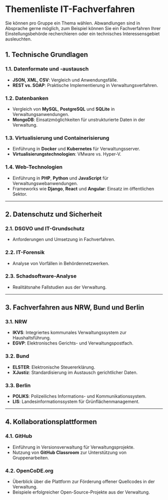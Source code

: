 # Themenliste IT-Fachverfahren
Sie können pro Gruppe ein Thema wählen. Abwandlungen sind in Absprache gerne möglich, zum Beispiel können Sie ein Fachverfahren Ihrer Einstellungsbehörde recherchieren oder ein technisches Interessensgebiet ausleuchten.

## 1. Technische Grundlagen

### 1.1. Datenformate und -austausch
- **JSON, XML, CSV**: Vergleich und Anwendungsfälle.
- **REST vs. SOAP**: Praktische Implementierung in Verwaltungsverfahren.

### 1.2. Datenbanken
- Vergleich von **MySQL**, **PostgreSQL** und **SQLite** in Verwaltungsanwendungen.
- **MongoDB**: Einsatzmöglichkeiten für unstrukturierte Daten in der Verwaltung.

### 1.3. Virtualisierung und Containerisierung
- Einführung in **Docker** und **Kubernetes** für Verwaltungsserver.
- **Virtualisierungstechnologien**: VMware vs. Hyper-V.

### 1.4. Web-Technologien
- Einführung in **PHP**, **Python** und **JavaScript** für Verwaltungswebanwendungen.
- Frameworks wie **Django**, **React** und **Angular**: Einsatz im öffentlichen Sektor.

---

## 2. Datenschutz und Sicherheit

### 2.1. DSGVO und IT-Grundschutz
- Anforderungen und Umsetzung in Fachverfahren.

### 2.2. IT-Forensik
- Analyse von Vorfällen in Behördennetzwerken.

### 2.3. Schadsoftware-Analyse
- Realitätsnahe Fallstudien aus der Verwaltung.

---

## 3. Fachverfahren aus NRW, Bund und Berlin

### 3.1. NRW
- **IKVS**: Integriertes kommunales Verwaltungssystem zur Haushaltsführung.
- **EGVP**: Elektronisches Gerichts- und Verwaltungspostfach.

### 3.2. Bund
- **ELSTER**: Elektronische Steuererklärung.
- **XJustiz**: Standardisierung im Austausch gerichtlicher Daten.

### 3.3. Berlin
- **POLIKS**: Polizeiliches Informations- und Kommunikationssystem.
- **LIS**: Landesinformationssystem für Grünflächenmanagement.

---

## 4. Kollaborationsplattformen

### 4.1. GitHub
- Einführung in Versionsverwaltung für Verwaltungsprojekte.
- Nutzung von **GitHub Classroom** zur Unterstützung von Gruppenarbeiten.

### 4.2. OpenCoDE.org
- Überblick über die Plattform zur Förderung offener Quellcodes in der Verwaltung.
- Beispiele erfolgreicher Open-Source-Projekte aus der Verwaltung.
